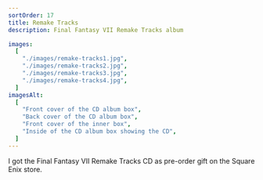 ```yaml
---
sortOrder: 17
title: Remake Tracks
description: Final Fantasy VII Remake Tracks album

images:
  [
    "./images/remake-tracks1.jpg",
    "./images/remake-tracks2.jpg",
    "./images/remake-tracks3.jpg",
    "./images/remake-tracks4.jpg",
  ]
imagesAlt:
  [
    "Front cover of the CD album box",
    "Back cover of the CD album box",
    "Front cover of the inner box",
    "Inside of the CD album box showing the CD",
  ]
---
```


I got the Final Fantasy VII Remake Tracks CD as pre-order gift on the Square Enix store.
